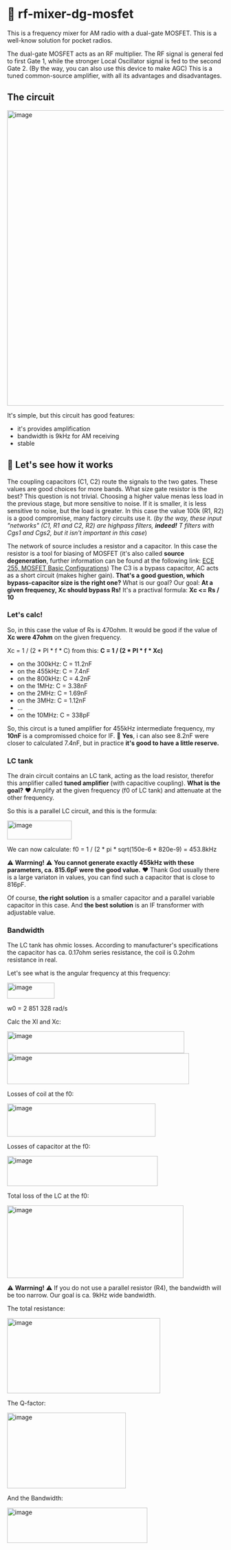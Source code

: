 # 🚀 rf-mixer-dg-mosfet

This is a frequency mixer for AM radio with a dual-gate MOSFET. This is a well-know solution for pocket radios.

The dual-gate MOSFET acts as an RF multiplier. The RF signal is general fed to first Gate 1,  while the stronger Local Oscillator signal is fed to the second Gate 2. (By the way, you can also use this device to make AGC) This is a tuned common-source amplifier, with all its advantages and disadvantages.

## The circuit

<img width="711" height="687" alt="image" src="https://github.com/user-attachments/assets/856e7a13-110a-4c03-833a-be842db9d888" />

It's simple, but this circuit has good features:

- it's provides amplification
- bandwidth is 9kHz for AM receiving
- stable

## 🧭 Let's see how it works

The coupling capacitors (C1, C2) route the signals to the two gates. These values are good choices for more bands. What size gate resistor is the best? This question is not trivial. Choosing a higher value menas less load in the previous stage, but more sensitive to noise. If it is smaller, it is less sensitive to noise, but the load is greater. In this case the value 100k (R1, R2) is a good compromise, many factory circuits use it. (*by the way, these input "networks" (C1, R1 and C2, R2) are highpass filters,  **indeed!** T filters with Cgs1 and Cgs2, but it isn't important in this case*)

The network of source includes a resistor and a capacitor. In this case the resistor is a tool for biasing of MOSFET (it's also called **source degeneration**, further information can be found at the following link: [ECE 255, MOSFET Basic
Configurations](https://engineering.purdue.edu/wcchew/ece255s18/ece%20255%20s18%20latex%20pdf%20files/ece255Lecture_16_Mar8_MOSFET_Basic_Config.pdf)) The C3 is a bypass capacitor, AC acts as a short circuit (makes higher gain). **That's a good guestion, which bypass-capacitor size is the right one?** What is our goal? Our goal: **At a given frequency, Xc should bypass Rs!** It's a practival formula: **Xc <= Rs / 10** 

### Let's calc!

So, in this case the value of Rs is 470ohm. It would be good if the value of **Xc were 47ohm** on the given frequency. 

Xc = 1 / (2 * PI * f * C) from this: **C = 1 / (2 * PI * f * Xc)**

 - on the 300kHz: C = 11.2nF
 - on the 455kHz: C = 7.4nF
 - on the 800kHz: C = 4.2nF
 - on the 1MHz: C = 3.38nF
 - on the 2MHz: C = 1.69nF
 - on the 3MHz: C = 1.12nF
 - ...
 - on the 10MHz: C = 338pF

So, this circut is a tuned amplifier for 455kHz intermediate frequency, my **10nF** is a compromissed choice for IF. 🖤 **Yes**, i can also see 8.2nF were closer to calculated 7.4nF, but in practice **it's good to have a little reserve.**

### LC tank

The drain circuit contains an LC tank, acting as the load resistor, therefor this amplifier called **tuned amplifier** (with capacitive coupling). **What is the goal?** ❤️ Amplify at the given frequency (f0 of LC tank) and attenuate at the other frequency.

So this is a parallel LC circuit, and this is the formula:

<img width="150" height="44" alt="image" src="https://github.com/user-attachments/assets/beb8ffd4-24f7-46f2-979e-e31d14379a7a" />

We can now calculate: f0 = 1 / (2 * pi * sqrt(150e-6 * 820e-9) = 453.8kHz

⚠️ **Warrning!** ⚠️ **You cannot generate exactly 455kHz with these parameters, ca. 815.6pF were the good value.** ❤️ Thank God usually there is a large variaton in values, you can find such a capacitor that is close to 816pF. 

Of course, **the right solution** is a smaller capacitor and a parallel variable capacitor in this case. And **the best solution** is an IF transformer with adjustable value.

### Bandwidth

The LC tank has ohmic losses. According to manufacturer's specifications the capacitor has ca. 0.17ohm series resistance, the coil is 0.2ohm resistance in real.

Let's see what is the angular frequency at this frequency: 

<img width="110" height="37" alt="image" src="https://github.com/user-attachments/assets/fab48ce1-5305-4def-b4fe-db941b0b031b" />

w0 = 2 851 328 rad/s

Calc the Xl and Xc:

<img width="412" height="51" alt="image" src="https://github.com/user-attachments/assets/5af3b83a-fd13-45aa-a92c-a66ba464ac36" />

<img width="423" height="72" alt="image" src="https://github.com/user-attachments/assets/a4b7c784-3b3f-4b28-907d-2cbc77816b35" />

Losses of coil at the f0:

<img width="345" height="77" alt="image" src="https://github.com/user-attachments/assets/bd5f142b-a1d4-4b1e-b4ed-1ec57fddf457" />

Losses of capacitor at the f0:

<img width="350" height="70" alt="image" src="https://github.com/user-attachments/assets/2a81801a-d4ec-4867-af34-7db26939ef56" />

Total loss of the LC at the f0:

<img width="410" height="169" alt="image" src="https://github.com/user-attachments/assets/04bdabdf-b353-4568-b427-5e9cfea5cc6b" />

⚠️ **Warrning!** ⚠️ If you do not use a parallel resistor (R4), the bandwidth will be too narrow. Our goal is ca. 9kHz wide bandwidth.

The total resistance: 

<img width="356" height="175" alt="image" src="https://github.com/user-attachments/assets/46486cc6-0273-4496-9743-43fb35742573" />

The Q-factor:

<img width="276" height="176" alt="image" src="https://github.com/user-attachments/assets/15fa0564-918c-4894-acdc-8e03b1e858d8" />

And the Bandwidth:

<img width="326" height="82" alt="image" src="https://github.com/user-attachments/assets/b514d5e1-931d-4f5f-a4a8-d012ff720bb3" />




